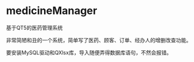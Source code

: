 # medicineManager
基于QT5的医药管理系统

非常简陋和丑的一个系统，简单写了医药、顾客、订单、经办人的增删改查功能。

要安装MySQL驱动和QXlsx库，导入随便弄得数据库语句，不然会报错。
